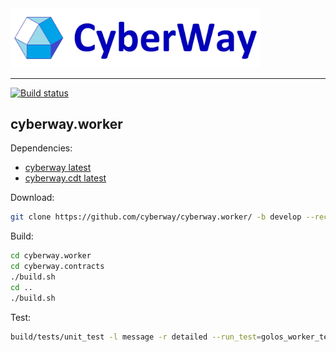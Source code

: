 <img width="400" src="./docs/logo.jpg" />  

*****  
[![Build status](https://badge.buildkite.com/68a58cc2c60ce8427a129607bbbe72d775d28f2583faf93228.svg?branch=develop)](https://buildkite.com/cyberway/create-cyberway-dot-worker-image)

cyberway.worker
------------
Dependencies:
* [cyberway latest](https://github.com/cyberway/cyberway/tree/develop)
* [cyberway.cdt latest](https://github.com/cyberway/cyberway.cdt/tree/develop)

Download:
```sh
git clone https://github.com/cyberway/cyberway.worker/ -b develop --recursive
```

Build:
```sh
cd cyberway.worker
cd cyberway.contracts
./build.sh
cd ..
./build.sh
```

Test:
```sh
build/tests/unit_test -l message -r detailed --run_test=golos_worker_tests/*
```
